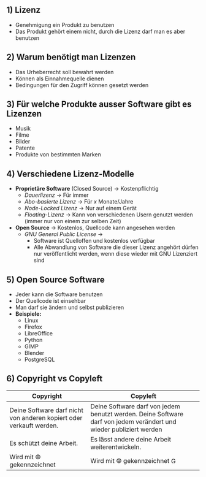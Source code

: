 ## 1) Lizenz
- Genehmigung ein Produkt zu benutzen
- Das Produkt gehört einem nicht, durch die Lizenz darf man es aber benutzen
## 2) Warum benötigt man Lizenzen
- Das Urheberrecht soll bewahrt werden
- Können als Einnahmequelle dienen
- Bedingungen für den Zugriff können gesetzt werden
## 3) Für welche Produkte ausser Software gibt es Lizenzen
- Musik
- Filme
- Bilder
- Patente
- Produkte von bestimmten Marken
## 4) Verschiedene Lizenz-Modelle
- **Proprietäre Software** (Closed Source) -> Kostenpflichtig
    - *Dauerlizenz* -> Für immer
    - *Abo-basierte Lizenz* -> Für *x* Monate/Jahre
    - *Node-Locked Lizenz* -> Nur auf einem Gerät
    - *Floating-Lizenz* -> Kann von verschiedenen Usern genutzt werden (immer nur von einem zur selben Zeit)
- **Open Source** -> Kostenlos, Quellcode kann angesehen werden
    - *GNU General Public License* -> 
        - Software ist Quelloffen und kostenlos verfügbar
        - Alle Abwandlung von Software die dieser Lizenz angehört dürfen nur veröffentlicht werden, wenn diese wieder mit GNU Lizenziert sind
## 5) Open Source Software
- Jeder kann die Software benutzen
- Der Quellcode ist einsehbar
- Man darf sie ändern und selbst publizieren
- **Beispiele:**
    - Linux
    - Firefox
    - LibreOffice
    - Python
    - GIMP
    - Blender
    - PostgreSQL
## 6) Copyright vs Copyleft
| Copyright | Copyleft |
| ----------------- | -------------- |
| Deine Software darf nicht von anderen kopiert oder verkauft werden.| Deine Software darf von jedem benutzt werden. Deine Software darf von jedem verändert und wieder publiziert werden|
| Es schützt deine Arbeit. | Es lässt andere deine Arbeit weiterentwickeln. |
| Wird mit © gekennzeichnet | Wird mit 🄯 gekennzeichnet <img src="https://upload.wikimedia.org/wikipedia/commons/thumb/8/8b/Copyleft.svg/1200px-Copyleft.svg.png" alt="Gespiegeltes Copyright-Symbol" width="15" height="auto"> 
